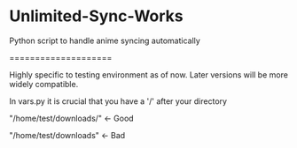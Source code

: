 Unlimited-Sync-Works
====================

Python script to handle anime syncing automatically


====================

Highly specific to testing environment as of now. Later versions will be more widely compatible.

In vars.py it is crucial that you have a '/' after your directory

"/home/test/downloads/" <- Good

"/home/test/downloads" <- Bad